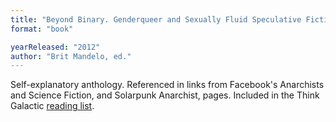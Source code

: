 ```yaml
---
title: "Beyond Binary. Genderqueer and Sexually Fluid Speculative Fiction"
format: "book"

yearReleased: "2012"
author: "Brit Mandelo, ed."
---
```

Self-explanatory anthology. Referenced in links from Facebook's Anarchists and Science Fiction, and Solarpunk Anarchist, pages. Included in the Think Galactic [reading list](http://thinkgalactic.org/reading-lists/by-author/).
